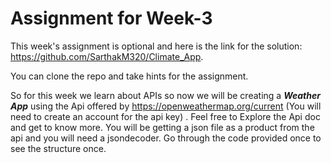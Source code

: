 # Assignment for Week-3

This week's assignment is optional and here is the link for the solution: https://github.com/SarthakM320/Climate_App.

You can clone the repo and take hints for the assignment.

So for this week we learn about APIs so now we will be creating a ***Weather App*** using the Api offered by https://openweathermap.org/current (You will need to create an account for the api key) . Feel free to Explore the Api doc
and get to know more. You will be getting a json file as a product from the api and you will need a jsondecoder. Go through the code provided once to see the structure once.

